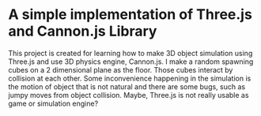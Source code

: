 # A simple implementation of Three.js and Cannon.js Library
This project is created for learning how to make 3D object simulation using Three.js and use 3D physics engine, Cannon.js.
I make a random spawning cubes on a 2 dimensional plane as the floor. Those cubes interact by collision at each other.
Some inconvenience happening in the simulation is the motion of object that is not natural and there are some bugs, such as jumpy moves from object collision.
Maybe, Three.js is not really usable as game or simulation engine?
